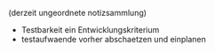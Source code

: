 (derzeit ungeordnete notizsammlung)

- Testbarkeit ein Entwicklungskriterium
- testaufwaende vorher abschaetzen und einplanen
